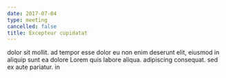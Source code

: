 ```yaml
---
date: 2017-07-04
type: meeting
cancelled: false
title: Excepteur cupidatat
---
```

dolor sit mollit. ad tempor esse dolor eu non enim deserunt elit, eiusmod in aliquip sunt ea dolore Lorem quis labore aliqua. adipiscing consequat. sed ex aute pariatur. in